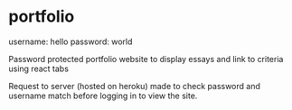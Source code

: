 # portfolio

username: hello
password: world

Password protected portfolio website to display essays and link to criteria using react tabs

Request to server (hosted on heroku) made to check password and username match before logging in to view the site.
